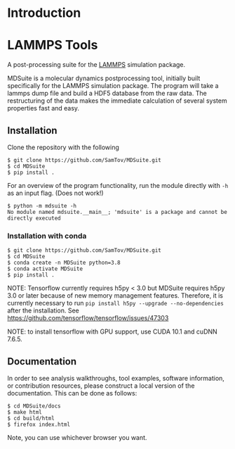 # Introduction

# LAMMPS Tools
A post-processing suite for the [LAMMPS](https://lammps.sandia.gov/) simulation package.

MDSuite is a molecular dynamics postprocessing tool, initially built specifically for the LAMMPS simulation package.
The program will take a lammps dump file and build a HDF5 database from the raw data. The restructuring of the data
makes the immediate calculation of several system properties fast and easy. 

## Installation
Clone the repository with the following
```
$ git clone https://github.com/SamTov/MDSuite.git
$ cd MDSuite
$ pip install .
```
For an overview of the program functionality, run the module directly with `-h` as an input flag. (Does not work!)
```
$ python -m mdsuite -h
No module named mdsuite.__main__; 'mdsuite' is a package and cannot be directly executed
```

### Installation with conda
```
$ git clone https://github.com/SamTov/MDSuite.git
$ cd MDSuite
$ conda create -n MDSuite python=3.8
$ conda activate MDSuite
$ pip install . 
```

NOTE: Tensorflow currently requires h5py < 3.0 but MDSuite requires h5py 3.0 or later because of new memory management features. Therefore, it is currently necessary to run ``pip install h5py --upgrade --no-dependencies`` after the installation. See https://github.com/tensorflow/tensorflow/issues/47303

NOTE: to install tensorflow with GPU support, use CUDA 10.1 and cuDNN 7.6.5. 

## Documentation

In order to see analysis walkthroughs, tool examples, software information, or contribution resources, 
please construct a local version of the documentation. This can be done as follows:
```
$ cd MDSuite/docs
$ make html
$ cd build/html
$ firefox index.html
```
Note, you can use whichever browser you want.
